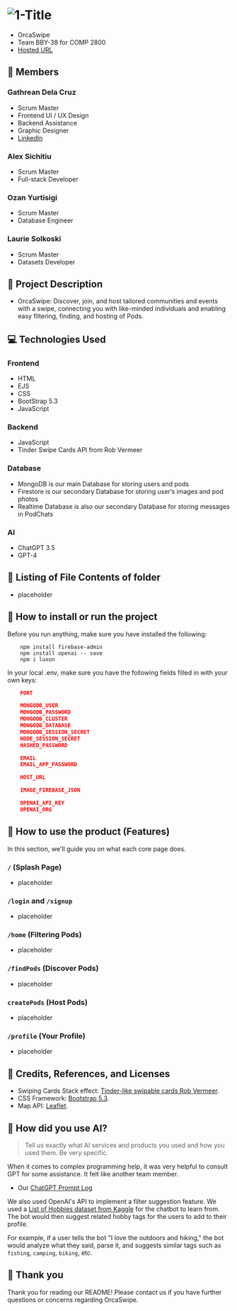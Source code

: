 # ![1-Title](https://github.com/gathrean/2800-202310-BBY38/assets/77172769/342627a2-d3ce-48b9-af8b-f39e5a742f9b)

- OrcaSwipe
- Team BBY-38 for COMP 2800
- [Hosted URL](https://arylivqtuh.eu09.qoddiapp.com/)

## 👏 Members

### Gathrean Dela Cruz

- Scrum Master
- Frontend UI / UX Design
- Backend Assistance
- Graphic Designer
- [LinkedIn](https://www.linkedin.com/in/gathrean/)

### Alex Sichitiu

- Scrum Master
- Full-stack Developer

### Ozan Yurtisigi

- Scrum Master
- Database Engineer

### Laurie Solkoski

- Scrum Master
- Datasets Developer

## 📖 Project Description

- OrcaSwipe: Discover, join, and host tailored communities and events with a swipe, connecting you with like-minded individuals and enabling easy filtering, finding, and hosting of Pods.

## 💻 Technologies Used

### Frontend

- HTML
- EJS
- CSS
- BootStrap 5.3
- JavaScript

### Backend

- JavaScript
- Tinder Swipe Cards API from Rob Vermeer

### Database

- MongoDB is our main Database for storing users and pods
- Firestore is our secondary Database for storing user’s images and pod photos
- Realtime Database is also our secondary Database for storing messages in PodChats

### AI

- ChatGPT 3.5
- GPT-4

## 📁 Listing of File Contents of folder

- placeholder

## 💾 How to install or run the project

Before you run anything, make sure you have installed the following:

```terminal
    npm install firebase-admin
    npm install openai -- save
    npm i luxon
```

In your local .env, make sure you have the following fields filled in with your own keys:

```json
    PORT

    MONGODB_USER
    MONGODB_PASSWORD
    MONGODB_CLUSTER
    MONGODB_DATABASE
    MONGODB_SESSION_SECRET
    NODE_SESSION_SECRET
    HASHED_PASSWORD

    EMAIL
    EMAIL_APP_PASSWORD

    HOST_URL

    IMAGE_FIREBASE_JSON

    OPENAI_API_KEY
    OPENAI_ORG
```

## 📲 How to use the product (Features)

In this section, we'll guide you on what each core page does.

### `/` (Splash Page)

- placeholder

### `/login` and `/signup`

- placeholder

### `/home` (Filtering Pods)

- placeholder

### `/findPods` (Discover Pods)

- placeholder

### `createPods` (Host Pods)

- placeholder

### `/profile` (Your Profile)

- placeholder

## 🤝 Credits, References, and Licenses

- Swiping Cards Stack effect: [Tinder-like swipable cards Rob Vermeer](https://codepen.io/RobVermeer/pen/japZpY).
- CSS Framework: [Bootstrap 5.3](https://getbootstrap.com/).
- Map API: [Leaflet](https://leafletjs.com/).

## 🤖 How did you use AI?

> Tell us exactly what AI services and products you used and how you used them. Be very specific.

When it comes to complex programming help, it was very helpful to consult GPT for some assistance. It felt like another team member.

- Our [ChatGPT Prompt Log](https://docs.google.com/document/d/15sE_T1InzGLhURfZ1sbZYpDkJBfUg0VNvyCVzmJe6Ik/edit?usp=sharing)

We also used OpenAI's API to implement a filter suggestion feature. We used a [List of Hobbies dataset from Kaggle](https://www.kaggle.com/datasets/mrhell/list-of-hobbies) for the chatbot to learn from. The bot would then suggest related hobby tags for the users to add to their profile.

For example, if a user tells the bot "I love the outdoors and hiking," the bot would analyze what they said, parse it, and suggests similar tags such as `fishing`, `camping`, `biking`, etc.

## 🫡 Thank you

Thank you for reading our README! Please contact us if you have further questions or concerns regarding OrcaSwipe.
